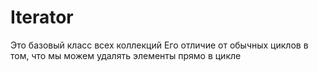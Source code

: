 # Iterator

Это базовый класс всех коллекций
Его отличие от обычных циклов в том, что мы можем удалять элементы прямо в цикле

